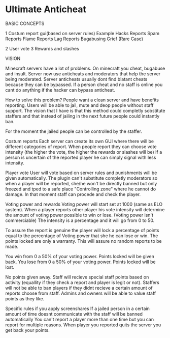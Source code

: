 # Ultimate Anticheat

BASIC CONCEPTS

1 Costum report gui(based on server rules)
Example
    Hacks Reports
    Spam Reports
    Flame Reports
    Lag Reports
    Bugabusing
    Grief (Rare Case)

2 User vote
3 Rewards and slashes

VISION

Minecraft servers have a lot of problems. On minecraft you cheat, bugabuse and insult.
Server now use anticheats and moderators that help the server being moderated.
Server anticheats usually dont find blatant cheats because they can be bypassed.
If a person cheat and no staff is online you cant do anything if the hacker can bypass anticheat.

How to solve this problem?
People want a clean server and have benefits reporting.
Users will be able to jail, mute and deop people without staff support.
The vision that I have is that this method could completly sobstitute staffers and that instead of jailing in the next future people could instantly ban.

For the moment the jailed people can be controlled by the staffer.

Costum reports
Each server can create its own GUI where there will be different categories of report.
When people report they can choose vote intensity (the higher the vote, the higher the rewards or slashes will be)
If a person is uncertain of the reported player he can simply signal with less intensity.

Player vote
User will vote based on server rules and punishments will be given automatically.
The plugin can't substitute completly moderators so when a player will be reported, she/he won't be directly banned but only freezed and tped to a safe place "Controlling zone" where he cannot do damage.
In that moment staff can procede and check the player.

Voting power and rewards
Voting power will start set at 1000 (same as ELO system).
When a player reports other player his vote intensity will determine the amount of voting power possible to win or lose. (Voting power isn't commerciable)
The intensity is a percentage and it will go from 0 to 50.

To assure the report is genuine the player will lock a percentage of points equal to the percentage of Voting power that she he can lose or win. The points locked are only a warranty. This will assure no random reports to be made.

You win from 0 a 50% of your voting power. Points locked will be given back.
You lose from 0 a 50% of your voting power. Points locked will be lost.

No points given away.
Staff will recieve special staff points based on activity (equallity if they check a report and player is legit or not).
Staffers will not be able to ban players if they didnt recieve a certain amount of reports choose from staff.
Admins and owners will be able to value staff points as they like.

Specific rules if you apply screenshares
If a jailed person in a certain amount of time doesnt communicate with the staff will be banned automatically
You can't report a player more than one time but you can report for multiple reasons.
When player you reported quits the server you get back your points.
